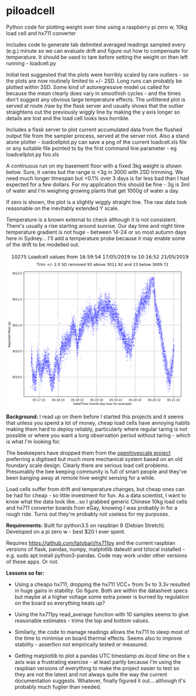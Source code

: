 # piloadcell
Python code for plotting weight over time using a raspberry pi zero w, 10kg load cell and hx711 converter

Includes code to generate tab delimited averaged readings sampled every (e.g.) minute so we can evaluate drift and figure out
how to compensate for temperature. It should be used to tare before setting the weight on then left running - loadcell.py

Initial test suggested that the plots were horribly scaled by rare outliers - so the plots are now routinely limited
to +/- 2SD. Long runs can probably be plotted within 3SD. Some kind of autoregressive model us called for
because the mean clearly does vary in smoothish cycles - and the times don't suggest any obvious large temperature effects.
The unfiltered plot is served at route /raw by the flask server and usually shows that the outlier straightens out the previously
wiggly line by making the y axis longer so details are lost and the load cell looks less horrible.

Includes a flask server to plot current accumulated data from the flushed output file from the sampler process,
served at the server root. Also a stand alone plotter - loadcellplot.py can save a png of the current loadcell.xls file
or any suitable file pointed to by the first command line parameter - eg loadcellplot.py foo.xls

A continuous run on my basement floor with a fixed 3kg weight is shown below. Sure, it varies but the range is <3g in 3000 with
2SD trimming. We need much longer timespan but <0.1% over 3 days is far less bad than I had expected for a few dollars. For my
application this should be fine - 3g is 3ml of water and I'm weighing growing plants that get 1000g of water a day.

If zero is shown, the plot is a slightly wiggly straight line. The raw data look reasonable on the inevitably extended Y scale.

Temperature is a known external to check although it is not consistent. There's usually a rise starting around sunrise. Our
day time and night time temperature gradient is not huge - between 14-24 or so most autumn days here in Sydney...
I'll add a temperature probe because it may enable some of the drift to be modelled out.

![Example plot](loadcellplot_sample.png)

**Background:**
I read up on them before I started this projects and it seems that unless you spend a lot of money, cheap
load cells have annoying habits making them hard to deploy reliably, particularly where regular taring is not possible
or where you want a long observation period without taring - which is what I'm looking for.

The beekeepers have dropped them from the [openhivescale project](https://github.com/openhivescale/mechanic) preferring a 
digitised but much more mechanical system based on an old foundary scale design. Clearly there are serious load cell problems.
Presumably the bee keeping community is full of smart people and they've been banging away at remote hive weight
sensing for a while.

Load cells suffer from drift and temperature changes, but cheap ones can be had for cheap - so little investment for fun.
As a data scientist, I want to know what the data look like...so I grabbed generic Chinese 10kg load cells and hx711 converter boards from eGay,
knowing I was probably in for a rough ride. Turns out they're probably not useless for my purposes.

**Requirements:**
Built for python3.5 on raspbian 9 (Debian Stretch). Developed on a pi zero w - best $20 I ever spent.

Requires https://github.com/tatobari/hx711py and the current raspbian versions of flask, pandas, numpy, matplotlib
dateutil and tzlocal installed - e.g. sudo apt install python3-pandas. Code may work under other versions of these
apps. Or not.

**Lessons so far:**

* Using a cheapo hx711, dropping the hx711 VCC+ from 5v to 3.3v resulted in huge gains in stability. Go figure. Both are within
the datasheet specs but maybe at a higher voltage some extra power is burned by regulation on the board so everything heats up?

* Using the hx711py read_average function with 10 samples seems to give reasonable estimates - trims the top and bottom values.

* Similarly, the code to manage readings allows the hx711 to sleep most of the time to minimise on board thermal effects. Seems also to
improve stability - assertion not empirically tested or measured.

* Getting matplotlib to plot a pandas UTC timestamp *as local time* on the x axis was a frustrating exercise - at least partly because
I'm using the raspbian versions of everything to make the project easier to test so they are not the latest and not always quite the
way the current documentation suggests. Whatever, finally figured it out....although it's probably much fuglier than needed.
